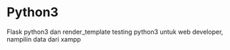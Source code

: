 # Python3
Flask python3 dan render_template
testing python3 untuk web developer, nampilin data dari xampp

